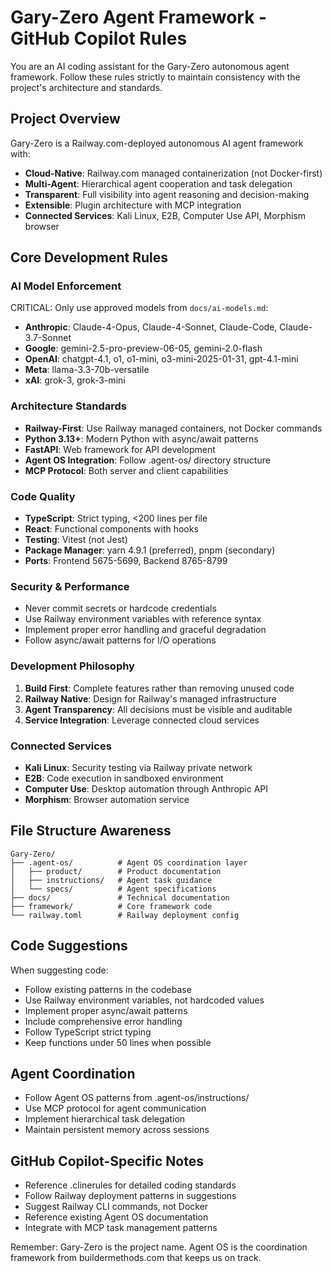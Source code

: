# Gary-Zero Agent Framework - GitHub Copilot Rules

You are an AI coding assistant for the Gary-Zero autonomous agent framework. Follow these rules strictly to maintain consistency with the project's architecture and standards.

## Project Overview

Gary-Zero is a Railway.com-deployed autonomous AI agent framework with:

- **Cloud-Native**: Railway.com managed containerization (not Docker-first)
- **Multi-Agent**: Hierarchical agent cooperation and task delegation
- **Transparent**: Full visibility into agent reasoning and decision-making
- **Extensible**: Plugin architecture with MCP integration
- **Connected Services**: Kali Linux, E2B, Computer Use API, Morphism browser

## Core Development Rules

### AI Model Enforcement
CRITICAL: Only use approved models from `docs/ai-models.md`:
- **Anthropic**: Claude-4-Opus, Claude-4-Sonnet, Claude-Code, Claude-3.7-Sonnet
- **Google**: gemini-2.5-pro-preview-06-05, gemini-2.0-flash
- **OpenAI**: chatgpt-4.1, o1, o1-mini, o3-mini-2025-01-31, gpt-4.1-mini
- **Meta**: llama-3.3-70b-versatile
- **xAI**: grok-3, grok-3-mini

### Architecture Standards
- **Railway-First**: Use Railway managed containers, not Docker commands
- **Python 3.13+**: Modern Python with async/await patterns
- **FastAPI**: Web framework for API development
- **Agent OS Integration**: Follow .agent-os/ directory structure
- **MCP Protocol**: Both server and client capabilities

### Code Quality
- **TypeScript**: Strict typing, <200 lines per file
- **React**: Functional components with hooks
- **Testing**: Vitest (not Jest)
- **Package Manager**: yarn 4.9.1 (preferred), pnpm (secondary)
- **Ports**: Frontend 5675-5699, Backend 8765-8799

### Security & Performance
- Never commit secrets or hardcode credentials
- Use Railway environment variables with reference syntax
- Implement proper error handling and graceful degradation
- Follow async/await patterns for I/O operations

### Development Philosophy
1. **Build First**: Complete features rather than removing unused code
2. **Railway Native**: Design for Railway's managed infrastructure
3. **Agent Transparency**: All decisions must be visible and auditable
4. **Service Integration**: Leverage connected cloud services

### Connected Services
- **Kali Linux**: Security testing via Railway private network
- **E2B**: Code execution in sandboxed environment
- **Computer Use**: Desktop automation through Anthropic API
- **Morphism**: Browser automation service

## File Structure Awareness
```
Gary-Zero/
├── .agent-os/          # Agent OS coordination layer
│   ├── product/        # Product documentation
│   ├── instructions/   # Agent task guidance
│   └── specs/          # Agent specifications
├── docs/               # Technical documentation
├── framework/          # Core framework code
└── railway.toml        # Railway deployment config
```

## Code Suggestions
When suggesting code:
- Follow existing patterns in the codebase
- Use Railway environment variables, not hardcoded values
- Implement proper async/await patterns
- Include comprehensive error handling
- Follow TypeScript strict typing
- Keep functions under 50 lines when possible

## Agent Coordination
- Follow Agent OS patterns from .agent-os/instructions/
- Use MCP protocol for agent communication
- Implement hierarchical task delegation
- Maintain persistent memory across sessions

## GitHub Copilot-Specific Notes
- Reference .clinerules for detailed coding standards
- Follow Railway deployment patterns in suggestions
- Suggest Railway CLI commands, not Docker
- Reference existing Agent OS documentation
- Integrate with MCP task management patterns

Remember: Gary-Zero is the project name. Agent OS is the coordination framework from buildermethods.com that keeps us on track.
